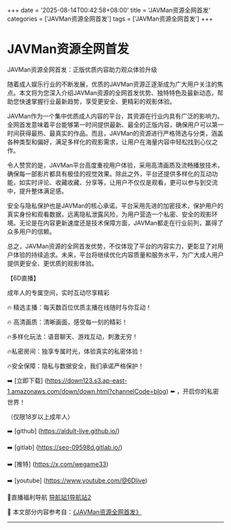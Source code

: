 +++
date = '2025-08-14T00:42:58+08:00'
title = 'JAVMan资源全网首发'
categories = ['JAVMan资源全网首发']
tags = ['JAVMan资源全网首发']
+++

# JAVMan资源全网首发

JAVMan资源全网首发：正版优质内容助力观众体验升级

随着成人娱乐行业的不断发展，优质的JAVMan资源正逐渐成为广大用户关注的焦点。本文将为您深入介绍JAVMan资源的全网首发优势、独特特色及最新动态，帮助您快速掌握行业最新趋势，享受更安全、更精彩的观影体验。

JAVMan作为一个集中优质成人内容的平台，其资源在行业内具有广泛的影响力。全网首发意味着平台能够第一时间提供最新、最全的正版内容，确保用户可以第一时间获得最热、最真实的作品。而且，JAVMan的资源进行严格筛选与分类，涵盖各种类型和偏好，满足多样化的观影需求，让用户在海量内容中轻松找到心仪之作。

令人赞赏的是，JAVMan平台高度重视用户体验，采用高清画质及流畅播放技术，确保每一部影片都具有极佳的视觉效果。除此之外，平台还提供多样化的互动功能，如实时评论、收藏收藏、分享等，让用户不仅仅是观看，更可以参与到交流中，提升整体满足感。

安全与隐私保护也是JAVMan的核心承诺。平台采用先进的加密技术，保护用户的真实身份和观看数据，远离隐私泄露风险，为用户营造一个私密、安全的观影环境。无论是在内容更新速度还是技术保障方面，JAVMan都走在行业前列，赢得了众多用户的信赖。

总之，JAVMan资源的全网首发优势，不仅体现了平台的内容实力，更彰显了对用户体验的持续追求。未来，平台将继续优化内容质量和服务水平，为广大成人用户提供更安全、更优质的观影体验。

【6D直播】

 成年人的专属空间，实时互动尽享精彩

🔥 精选主播：每天数百位优质主播在线随时与你互动！

🔥 高清画质：清晰画面，感受每一刻的精彩！

🔥多样化玩法：语音聊天、游戏互动，刺激无穷！

🔥私密房间：独享专属时光，体验真实的私密体验！

🔥安全保障：隐私与数据安全，我们承诺严格保护！

➡️ [立即下载] (https://down123.s3.ap-east-1.amazonaws.com/down/down.html?channelCode=blog) ⬅️ ，开启你的私密世界！

 （仅限18岁以上成年人）

➡️ [github] (https://aldult-live.github.io/)

➡️ [gitlab] (https://seo-09598d.gitlab.io/)

➡️ [推特] (https://x.com/wegame33)

➡️ [youtube] (https://www.youtube.com/@6Dlive)

🔞直播福利导航   [导航站1](https://webstack-86085a.gitlab.io/)[导航站2](https://onlygit123-2.github.io/)


📘 本文部分内容参考自：[《JAVMan资源全网首发》](https://webstack-hugo-10.pages.dev/)

---

